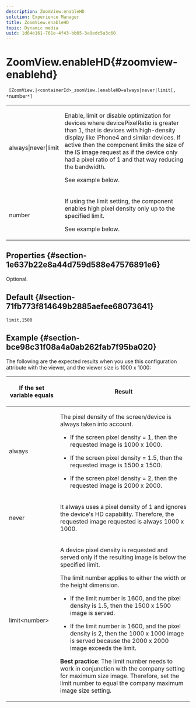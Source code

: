 ```yaml
---
description: ZoomView.enableHD
solution: Experience Manager
title: ZoomView.enableHD
topic: Dynamic media
uuid: 1d64e161-761e-4f43-bb05-3a0edc5a3c60
---
```


# ZoomView.enableHD{#zoomview-enablehd}

 ` [ZoomView.|<containerId>_zoomView.]enableHD=always|never|limit[, *`number`*]`

<table id="table_0BEA0B5FFDF64E5594B534B2A87A6D88"> 
 <tbody> 
  <tr> 
   <td colname="col1"> <p> <span class="codeph"> always|never|limit</span> </p> </td> 
   <td colname="col2"> <p> Enable, limit or disable optimization for devices where <span class="codeph"> devicePixelRatio</span> is greater than <span class="codeph"> 1</span>, that is devices with high-density display like iPhone4 and similar devices. If active then the component limits the size of the IS image request as if the device only had a pixel ratio of <span class="codeph"> 1</span> and that way reducing the bandwidth. </p> <p>See example below. </p> </td> 
  </tr> 
  <tr> 
   <td colname="col1"> <p> <span class="codeph"><span class="varname"> number</span></span> </p> </td> 
   <td colname="col2"> <p> If using the limit setting, the component enables high pixel density only up to the specified limit. </p> <p>See example below. </p> </td> 
  </tr> 
 </tbody> 
</table>

## Properties {#section-1e637b22e8a44d759d588e47576891e6}

Optional.

## Default {#section-71fb773f814649b2885aefee68073641}

`limit,1500`

## Example {#section-bce98c31f08a4a0ab262fab7f95ba020}

The following are the expected results when you use this configuration attribute with the viewer, and the viewer size is 1000 x 1000:

<table id="table_F97FEDA0EE1B4EF6AC9FF9060548ACA4"> 
 <thead> 
  <tr> 
   <th colname="col1" class="entry"> <p>If the set variable equals </p> </th> 
   <th colname="col2" class="entry"> <p>Result </p> </th> 
  </tr>
 </thead>
 <tbody> 
  <tr> 
   <td colname="col1"> <p><span class="codeph"> always</span> </p> </td> 
   <td colname="col2"> <p>The pixel density of the screen/device is always taken into account. </p> <p> 
     <ul id="ul_D8F31FDFCDB74B75A3B1BFBEE33AF2E2"> 
      <li id="li_8A1C6DCCE10545349C73029729211BB2"> <p>If the screen pixel density = 1, then the requested image is 1000 x 1000. </p> </li> 
      <li id="li_884156A34AC64B4E9B3ACC4C25EB710F"> <p>If the screen pixel density = 1.5, then the requested image is 1500 x 1500. </p> </li> 
      <li id="li_7EC699284A7F4E679E512C3DA8B5454F"> <p>If the screen pixel density = 2, then the requested image is 2000 x 2000. </p> </li> 
     </ul> </p> </td> 
  </tr> 
  <tr> 
   <td colname="col1"> <p><span class="codeph"> never</span> </p> </td> 
   <td colname="col2"> <p>It always uses a pixel density of 1 and ignores the device's HD capability. Therefore, the requested image requested is always 1000 x 1000. </p> </td> 
  </tr> 
  <tr> 
   <td colname="col1"> <p><span class="codeph"> limit&lt;number&gt;</span> </p> </td> 
   <td colname="col2"> <p>A device pixel density is requested and served only if the resulting image is below the specified limit. </p> <p>The limit number applies to either the width or the height dimension. </p> <p> 
     <ul id="ul_CEC06B2280164951BA1A0ADED99E8050"> 
      <li id="li_CA7A0980ACC54690A4F212DF53E2DC8A"> <p>If the limit number is 1600, and the pixel density is 1.5, then the 1500 x 1500 image is served. </p> </li> 
      <li id="li_A4AAD7FBFA0347B082789511CA6768A5"> <p>If the limit number is 1600, and the pixel density is 2, then the 1000 x 1000 image is served because the 2000 x 2000 image exceeds the limit. </p> </li> 
     </ul> </p> <p><b>Best practice</b>: The limit number needs to work in conjunction with the company setting for maximum size image. Therefore, set the limit number to equal the company maximum image size setting. </p> </td> 
  </tr> 
 </tbody> 
</table>

